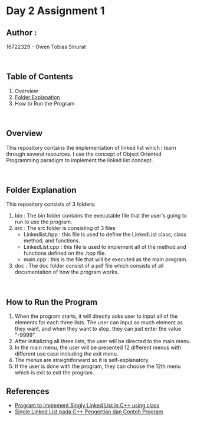 # Day 2 Assignment 1

## Author :

16722329 - Owen Tobias Sinurat

&nbsp;

## Table of Contents

1. Overview
2. [Folder Explanation](#Folder-Explanation)
3. How to Run the Program

&nbsp;

## Overview

This repository contains the implementation of linked list which i learn through several resources. I use the concept of Object Oriented Programming paradigm to implement the linked list concept.

&nbsp;

## Folder Explanation

This repository consists of 3 folders:

1. bin : The bin folder contains the executable file that the user's going to run to use the program.
2. src : The src folder is consisting of 3 files
   - Linkedlist.hpp : this file is used to define the LinkedList class, class method, and functions.
   - LinkedList.cpp : this file is used to implement all of the method and functions defined on the .hpp file.
   - main.cpp : this is the file that will be executed as the main program.
3. doc : The doc folder consist of a pdf file which consists of all documentation of how the program works.

&nbsp;

## How to Run the Program

1. When the program starts, it will directly asks user to input all of the elements for each three lists. The user can input as much element as they want, and when they want to stop, they can just enter the value "-9999".
2. After initializing all three lists, the user will be directed to the main menu.
3. In the main menu, the user will be presented 12 different menus with different use case including the exit menu.
4. The menus are straightforward so it is self-explanatory.
5. If the user is done with the program, they can choose the 12th menu which is exit to exit the program.
   &nbsp;

## References

- [Program to implement Singly Linked List in C++ using class](https://www.geeksforgeeks.org/program-to-implement-singly-linked-list-in-c-using-class/)
- [Single Linked List pada C++ Pengertian dan Contoh Program](https://pintarkom.com/single-linked-list-pada-c-plus/)
